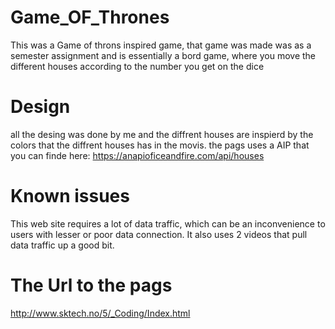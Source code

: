# Game_OF_Thrones

This was a Game of throns inspired game, that game was made was as a semester assignment and is essentially a bord game, where you move the different houses according to the number you get on the dice

# Design
all the desing was done by me and the diffrent houses are inspierd by the colors that the diffrent houses has in the movis.
the pags uses a AIP that you can finde here:
https://anapioficeandfire.com/api/houses


# Known issues 
This web site requires a lot of data traffic, which can be an inconvenience to users with lesser or poor data connection.
It also uses 2 videos that pull data traffic up a good bit. 

# The Url to the pags 
http://www.sktech.no/5/_Coding/Index.html


